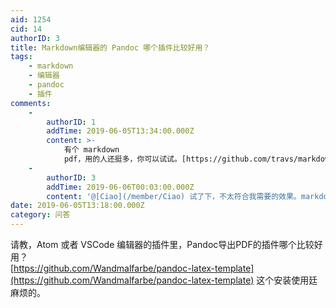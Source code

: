 ```yaml
---
aid: 1254
cid: 14
authorID: 3
title: Markdown编辑器的 Pandoc 哪个插件比较好用？
tags:
    - markdown
    - 编辑器
    - pandoc
    - 插件
comments:
    -
        authorID: 1
        addTime: 2019-06-05T13:34:00.000Z
        content: >-
            有个 markdown
            pdf，用的人还挺多，你可以试试。[https://github.com/travs/markdown-pdf](https://github.com/travs/markdown-pdf)
    -
        authorID: 3
        addTime: 2019-06-06T00:03:00.000Z
        content: '@[Ciao](/member/Ciao) 试了下，不太符合我需要的效果。markdown-themeable-pdf 可以。'
date: 2019-06-05T13:18:00.000Z
category: 问答
---
```


请教，Atom 或者 VSCode 编辑器的插件里，Pandoc导出PDF的插件哪个比较好用？  
[https://github.com/Wandmalfarbe/pandoc-latex-template](https://github.com/Wandmalfarbe/pandoc-latex-template) 这个安装使用廷麻烦的。
